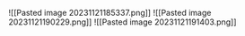 ![[Pasted image 20231121185337.png]] ![[Pasted image 20231121190229.png]] ![[Pasted image 20231121191403.png]]